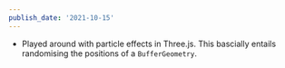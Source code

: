 ```yaml
---
publish_date: '2021-10-15'
---
```

- Played around with particle effects in Three.js. This bascially entails randomising the positions of a `BufferGeometry`.
